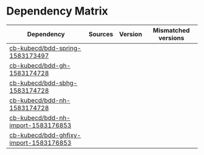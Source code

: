 # Dependency Matrix

Dependency | Sources | Version | Mismatched versions
---------- | ------- | ------- | -------------------
[cb-kubecd/bdd-spring-1583173497](https://github.com/cb-kubecd/bdd-spring-1583173497.git) |  | []() | 
[cb-kubecd/bdd-gh-1583174728](https://github.com/cb-kubecd/bdd-gh-1583174728.git) |  | []() | 
[cb-kubecd/bdd-sbhg-1583174728](https://github.com/cb-kubecd/bdd-sbhg-1583174728.git) |  | []() | 
[cb-kubecd/bdd-nh-1583174728](https://github.com/cb-kubecd/bdd-nh-1583174728.git) |  | []() | 
[cb-kubecd/bdd-nh-import-1583176853](https://github.com/cb-kubecd/bdd-nh-import-1583176853.git) |  | []() | 
[cb-kubecd/bdd-ghfjxy-import-1583176853](https://github.com/cb-kubecd/bdd-ghfjxy-import-1583176853.git) |  | []() | 
